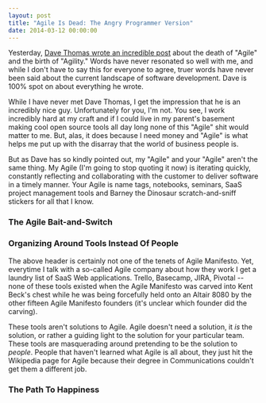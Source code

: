 ```yaml
---
layout: post
title: "Agile Is Dead: The Angry Programmer Version"
date: 2014-03-12 00:00:00
---
```


Yesterday, [Dave Thomas wrote an incredible post](http://pragdave.me/blog/2014/03/04/time-to-kill-agile/) about the death of "Agile" and the birth of "Agility." Words have never resonated so well with me, and while I don't have to say this for everyone to agree, truer words have never been said about the current landscape of software development. Dave is 100% spot on about everything he wrote.

While I have never met Dave Thomas, I get the impression that he is an incredibly nice guy. Unfortunately for you, I'm not. You see, I work incredibly hard at my craft and if I could live in my parent's basement making cool open source tools all day long none of this "Agile" shit would matter to me. But, alas, it does because I need money and "Agile" is what helps me put up with the disarray that the world of business people is.

But as Dave has so kindly pointed out, my "Agile" and your "Agile" aren't the same thing. My Agile (I'm going to stop quoting it now) is iterating quickly, constantly reflecting and collaborating with the customer to deliver software in a timely manner. Your Agile is name tags, notebooks, seminars, SaaS project management tools and Barney the Dinosaur scratch-and-sniff stickers for all that I know.

### The Agile Bait-and-Switch

### Organizing Around Tools Instead Of People
The above header is certainly not one of the tenets of Agile Manifesto. Yet, everytime I talk with a so-called Agile company about how they work I get a laundry list of SaaS Web applications. Trello, Basecamp, JIRA, Pivotal -- none of these tools existed when the Agile Manifesto was carved into Kent Beck's chest while he was being forcefully held onto an Altair 8080 by the other fifteen Agile Manifesto founders (it's unclear which founder did the carving).

These tools aren't solutions to Agile. Agile doesn't need a solution, it *is* the solution, or rather a guiding light to the solution for your particular team. These tools are masquerading around pretending to be the solution to *people*. People that haven't learned what Agile is all about, they just hit the Wikipedia page for Agile because their degree in Communications couldn't get them a different job.

### The Path To Happiness
